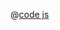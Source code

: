 <ClientOnly>
  <common-code-view name="data-fill" :is-code-view="false"/>
</ClientOnly>

@[code js](../.vuepress/snippet/data/fill.js)
